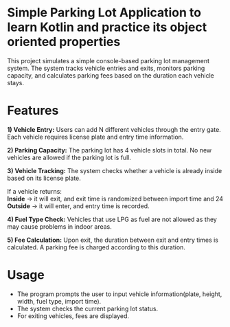 # Simple Parking Lot Application to learn Kotlin and practice its object oriented properties

This project simulates a simple console-based parking lot management system. The system tracks vehicle entries and exits, monitors parking capacity, and calculates parking fees based on the duration each vehicle stays.

# Features

 **1) Vehicle Entry:**
Users can add N different vehicles through the entry gate.
Each vehicle requires license plate and entry time information.

**2) Parking Capacity:**
The parking lot has 4 vehicle slots in total.
No new vehicles are allowed if the parking lot is full.

**3) Vehicle Tracking:**
The system checks whether a vehicle is already inside based on its license plate.

If a vehicle returns:  
**Inside** → it will exit, and exit time is randomized between import time and 24  
**Outside** → it will enter, and entry time is recorded.  

**4) Fuel Type Check:**
Vehicles that use LPG as fuel are not allowed as they may cause problems in indoor areas.

**5) Fee Calculation:**
Upon exit, the duration between exit and entry times is calculated.
A parking fee is charged according to this duration.

# Usage
- The program prompts the user to input vehicle information(plate, height, width, fuel type, import time).  
- The system checks the current parking lot status.
- For exiting vehicles, fees are displayed.  
